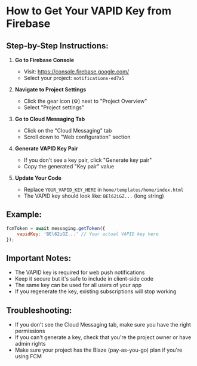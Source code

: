 # How to Get Your VAPID Key from Firebase

## Step-by-Step Instructions:

1. **Go to Firebase Console**
   - Visit: https://console.firebase.google.com/
   - Select your project: `notifications-ed7a5`

2. **Navigate to Project Settings**
   - Click the gear icon (⚙️) next to "Project Overview"
   - Select "Project settings"

3. **Go to Cloud Messaging Tab**
   - Click on the "Cloud Messaging" tab
   - Scroll down to "Web configuration" section

4. **Generate VAPID Key Pair**
   - If you don't see a key pair, click "Generate key pair"
   - Copy the generated "Key pair" value

5. **Update Your Code**
   - Replace `YOUR_VAPID_KEY_HERE` in `home/templates/home/index.html`
   - The VAPID key should look like: `BEl62iGZ...` (long string)

## Example:
```javascript
fcmToken = await messaging.getToken({
    vapidKey: 'BEl62iGZ...' // Your actual VAPID key here
});
```

## Important Notes:
- The VAPID key is required for web push notifications
- Keep it secure but it's safe to include in client-side code
- The same key can be used for all users of your app
- If you regenerate the key, existing subscriptions will stop working

## Troubleshooting:
- If you don't see the Cloud Messaging tab, make sure you have the right permissions
- If you can't generate a key, check that you're the project owner or have admin rights
- Make sure your project has the Blaze (pay-as-you-go) plan if you're using FCM
